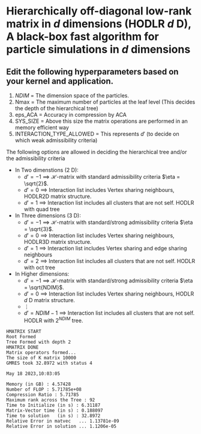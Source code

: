 # Hierarchically off-diagonal low-rank matrix in $d$ dimensions (HODLR $d$ D), A black-box fast algorithm for particle simulations in $d$ dimensions
## Edit the following hyperparameters based on your kernel and application.    
1) $NDIM$ = The dimension space of the particles.  
1) Nmax = The maximum number of particles at the leaf level (This decides the depth of the hierarchical tree)  
3) eps_ACA = Accuracy in compression by ACA  
4) SYS_SIZE = Above this size the matrix operations are performed in an memory efficient way   
5) INTERACTION_TYPE_ALLOWED = This represents $d'$ (to decide on which weak admissibility criteria)   
      
The following options are allowed in deciding the hierarchical tree and/or the admissibility criteria   
- In Two dimenstions ($2$ D):  
    * $d' = -1$ $\implies$ $\mathcal{H}$-matrix with standard admissibility criteria $\eta = \sqrt{2}$.
    * $d' = 0$ $\implies$ Interaction list includes Vertex sharing neighbours, HODLR2D matrix structure.
    * $d' = 1$ $\implies$ Interaction list includes all clusters that are not self. HODLR with quad tree 
- In Three dimensions ($3$ D):
    * $d' = -1$ $\implies$ $\mathcal{H}$-matrix with standard/strong admissibility criteria $\eta = \sqrt{3}$.
    * $d' = 0$ $\implies$ Interaction list includes Vertex sharing neighbours, HODLR3D matrix structure.
    * $d' = 1$ $\implies$ Interaction list includes Vertex sharing and edge sharing neighbours
    * $d' = 2$ $\implies$ Interaction list includes all clusters that are not self. HODLR with oct tree    
- In Higher dimensions:    
    * $d' = -1$ $\implies$ $\mathcal{H}$-matrix with standard/strong admissibility criteria $\eta = \sqrt{NDIM}$.
    * $d' = 0$ $\implies$ Interaction list includes Vertex sharing neighbours, HODLR $d$ D matrix structure.
    * $\vdots$
    * $d' = NDIM-1$ $\implies$ Interaction list includes all clusters that are not self. HODLR with $2^{NDIM}$ tree.
```
HMATRIX START
Root Formed
Tree Formed with depth 2
HMATRIX DONE
Matrix operators formed...
The size of K matrix 10000
GMRES took 32.8972 with status 4

May 18 2023,10:03:05

Memory (in GB) : 4.57428
Number of FLOP : 5.71785e+08
Compression Ratio : 5.71785
Maximum rank across the Tree : 92
Time to Initialize (in s) : 6.31187
Matrix-Vector time (in s) : 0.188097
Time to solution   (in s) : 32.8972
Relative Error in matvec   ... 1.13781e-09
Relative Error in solution ... 1.1206e-05
```
